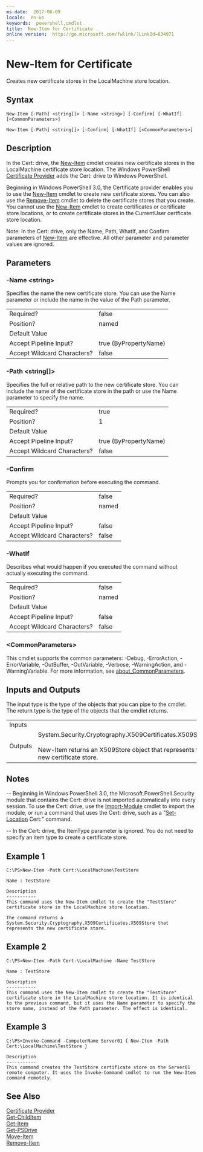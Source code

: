 ```yaml
---
ms.date:  2017-06-09
locale:  en-us
keywords:  powershell,cmdlet
title:  New-Item for Certificate
online version:  http://go.microsoft.com/fwlink/?LinkId=834971
---
```


# New-Item for Certificate
Creates new certificate stores in the LocalMachine store location.  

## Syntax  

```  
New-Item [-Path] <string[]> [-Name <string>] [-Confirm] [-WhatIf] [<CommonParameters>]  

New-Item [-Path] <string[]> [-Confirm] [-WhatIf] [<CommonParameters>]  

```  

## Description  
 In the Cert: drive, the [New-Item](../../Microsoft.PowerShell.Management/New-Item.md) cmdlet creates new certificate stores in the LocalMachine certificate store location. The Windows PowerShell [Certificate Provider](Certificate-Provider.md) adds the Cert: drive to Windows PowerShell.  

 Beginning in Windows PowerShell 3.0, the Certificate provider enables you to use the [New-Item](../../Microsoft.PowerShell.Management/New-Item.md) cmdlet to create new certificate stores. You can also use the [Remove-Item](../../Microsoft.PowerShell.Management/Remove-Item.md) cmdlet to delete the certificate stores that you create.  You cannot use the [New-Item](../../Microsoft.PowerShell.Management/New-Item.md) cmdlet to create certificates or certificate store locations, or to create certificate stores in the CurrentUser certficate store location.  

 Note:  In the Cert: drive, only the Name, Path, WhatIf, and Confirm parameters of [New-Item](../../Microsoft.PowerShell.Management/New-Item.md) are effective. All other parameter and parameter values are ignored.  

## Parameters  

### -Name <string\>  
 Specifies the name the new certificate store. You can use the Name parameter or include the name in the value of the Path parameter.  

|||  
|-|-|  
|Required?|false|  
|Position?|named|  
|Default Value||  
|Accept Pipeline Input?|true (ByPropertyName)|  
|Accept Wildcard Characters?|false|  

### -Path <string[]>  
 Specifies the full or relative path to the new certificate store. You can include the name of the certificate store in the path or use the Name parameter to specify the name.  

|||  
|-|-|  
|Required?|true|  
|Position?|1|  
|Default Value||  
|Accept Pipeline Input?|true (ByPropertyName)|  
|Accept Wildcard Characters?|false|  

### -Confirm  
 Prompts you for confirmation before executing the command.  

|||  
|-|-|  
|Required?|false|  
|Position?|named|  
|Default Value||  
|Accept Pipeline Input?|false|  
|Accept Wildcard Characters?|false|  

### -WhatIf  
 Describes what would happen if you executed the command without actually executing the command.  

|||  
|-|-|  
|Required?|false|  
|Position?|named|  
|Default Value||  
|Accept Pipeline Input?|false|  
|Accept Wildcard Characters?|false|  

### <CommonParameters\>  
 This cmdlet supports the common parameters: -Debug, -ErrorAction, -ErrorVariable, -OutBuffer, -OutVariable,  -Verbose, -WarningAction, and -WarningVariable. For more information, see [about_CommonParameters](../../Microsoft.PowerShell.Core/About/about_CommonParameters.md).  

## Inputs and Outputs  
 The input type is the type of the objects that you can pipe to the cmdlet. The return type is the type of the objects that the cmdlet returns.  

|||  
|-|-|  
|Inputs||  
|Outputs|System.Security.Cryptography.X509Certificates.X509Store<br /><br /> New-Item returns an X509Store object that represents the new certificate store.|  

## Notes  
 -- Beginning in Windows PowerShell 3.0, the Microsoft.PowerShell.Security module that contains the Cert: drive is not imported automatically into every session. To use the Cert: drive, use the [Import-Module](../../Microsoft.PowerShell.Core/Import-Module.md) cmdlet to import the module, or run a command that uses the Cert: drive, such as a "[Set-Location](../../Microsoft.PowerShell.Management/Set-Location.md) Cert:" command.  

 -- In the Cert: drive, the ItemType parameter is ignored. You do not need to specify an item type to create a certificate store.  

## Example 1  

```  
C:\PS>New-Item -Path Cert:\LocalMachine\TestStore  

Name : TestStore  

Description  
-----------  
This command uses the New-Item cmdlet to create the "TestStore" certificate store in the LocalMachine store location.   

The command returns a System.Security.Cryptography.X509Certificates.X509Store that represents the new certificate store.  

```  

## Example 2  

```  
C:\PS>New-Item -Path Cert:\LocalMachine -Name TestStore  

Name : TestStore  

Description  
-----------  
This command uses the New-Item cmdlet to create the "TestStore" certificate store in the LocalMachine store location. It is identical to the previous command, but it uses the Name parameter to specify the store name, instead of the Path parameter. The effect is identical.  

```  

## Example 3  

```  
C:\PS>Invoke-Command -ComputerName Server01 { New-Item -Path Cert:\LocalMachine\TestStore }  

Description  
-----------  
This command creates the TestStore certificate store on the Server01 remote computer. It uses the Invoke-Command cmdlet to run the New-Item command remotely.  

```  

## See Also  
 [Certificate Provider](Certificate-Provider.md)   
 [Get-ChildItem](../../Microsoft.PowerShell.Management/Get-ChildItem.md)   
 [Get-Item](../../Microsoft.PowerShell.Management/Get-Item.md)   
 [Get-PSDrive](../../Microsoft.PowerShell.Management/Get-PSDrive.md)   
 [Move-Item](../../Microsoft.PowerShell.Management/Move-Item.md)   
 [Remove-Item](../../Microsoft.PowerShell.Management/Remove-Item.md)

